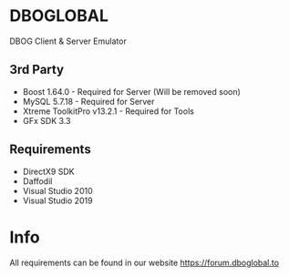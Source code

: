 # DBOGLOBAL
 DBOG Client & Server Emulator

## 3rd Party
- Boost 1.64.0 - Required for Server (Will be removed soon)
- MySQL 5.7.18 - Required for Server
- Xtreme ToolkitPro v13.2.1 - Required for Tools
- GFx SDK 3.3

## Requirements
- DirectX9 SDK
- Daffodil
- Visual Studio 2010
- Visual Studio 2019


# Info
 All requirements can be found in our website https://forum.dboglobal.to